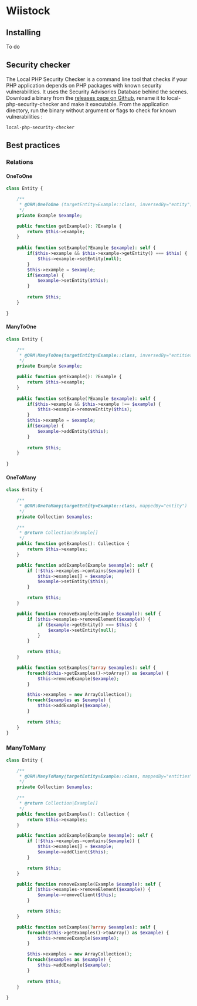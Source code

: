 # Wiistock

## Installing
To do

## Security checker
The Local PHP Security Checker is a command line tool that checks if your PHP application depends on PHP packages with known security vulnerabilities. It uses the Security Advisories Database behind the scenes.
Download a binary from the [releases page on Github](https://github.com/fabpot/local-php-security-checker/releases), rename it to local-php-security-checker and make it executable. From the application directory, run the binary without argument or flags to check for known vulnerabilities :
```
local-php-security-checker
```

## Best practices
### Relations
#### OneToOne
```php
class Entity {

    /**
     * @ORM\OneToOne (targetEntity=Example::class, inversedBy="entity")
     */
    private Example $example;

    public function getExample(): ?Example {
        return $this->example;
    }
    
    public function setExample(?Example $example): self {
        if($this->example && $this->example->getEntity() === $this) {
            $this->example->setEntity(null);
        }
        $this->example = $example;
        if($example) {
            $example->setEntity($this);
        }
    
        return $this;
    }
    
}
```

#### ManyToOne
```php
class Entity {

    /**
     * @ORM\ManyToOne(targetEntity=Example::class, inversedBy="entities")
     */
    private Example $example;

    public function getExample(): ?Example {
        return $this->example;
    }
    
    public function setExample(?Example $example): self {
        if($this->example && $this->example !== $example) {
            $this->example->removeEntity($this);
        }
        $this->example = $example;
        if($example) {
            $example->addEntity($this);
        }
    
        return $this;
    }
    
}
```

#### OneToMany
```php
class Entity {

    /**
     * @ORM\OneToMany(targetEntity=Example::class, mappedBy="entity")
     */
    private Collection $examples;

    /**
     * @return Collection|Example[]
     */
    public function getExamples(): Collection {
        return $this->examples;
    }

    public function addExample(Example $example): self {
        if (!$this->examples->contains($example)) {
            $this->examples[] = $example;
            $example->setEntity($this);
        }

        return $this;
    }

    public function removeExample(Example $example): self {
        if ($this->examples->removeElement($example)) {
            if ($example->getEntity() === $this) {
                $example->setEntity(null);
            }
        }

        return $this;
    }

    public function setExamples(?array $examples): self {
        foreach($this->getExamples()->toArray() as $example) {
            $this->removeExample($example);
        }

        $this->examples = new ArrayCollection();
        foreach($examples as $example) {
            $this->addExample($example);
        }
        
        return $this;
    }
}
```

### ManyToMany
```php
class Entity {

    /**
     * @ORM\ManyToMany(targetEntity=Example::class, mappedBy="entities")
     */
    private Collection $examples;

    /**
     * @return Collection|Example[]
     */
    public function getExamples(): Collection {
        return $this->examples;
    }

    public function addExample(Example $example): self {
        if (!$this->examples->contains($example)) {
            $this->examples[] = $example;
            $example->addClient($this);
        }

        return $this;
    }

    public function removeExample(Example $example): self {
        if ($this->examples->removeElement($example)) {
            $example->removeClient($this);
        }

        return $this;
    }

    public function setExamples(?array $examples): self {
        foreach($this->getExamples()->toArray() as $example) {
            $this->removeExample($example);
        }

        $this->examples = new ArrayCollection();
        foreach($examples as $example) {
            $this->addExample($example);
        }
        
        return $this;
    }
    
}
```
